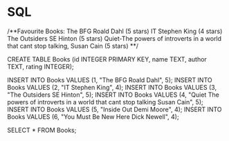 # SQL
/**Favourite Books:
The BFG Roald Dahl (5 stars)
IT Stephen King (4 stars)
The Outsiders SE Hinton (5 stars)
Quiet-The powers of introverts in a world that cant stop talking, Susan Cain (5 stars)
**/

CREATE TABLE Books (id INTEGER PRIMARY KEY, name TEXT, author TEXT, rating INTEGER);

INSERT INTO Books VALUES (1, "The BFG Roald Dahl", 5);
INSERT INTO Books VALUES (2, "IT Stephen King", 4);
INSERT INTO Books VALUES (3, "The Outsiders SE Hinton", 5);
INSERT INTO Books VALUES (4, "Quiet The powers of introverts in a world that cant stop talking Susan Cain", 5);
INSERT INTO Books VALUES (5, "Inside Out Demi Moore", 4);
INSERT INTO Books VALUES (6, "You Must Be New Here Dick Newell", 4);

SELECT * FROM Books;
